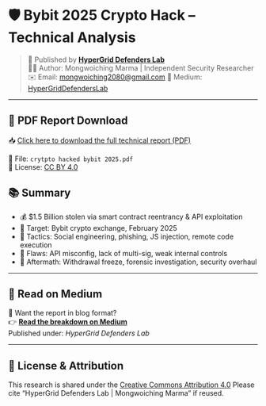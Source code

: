 # 🛡️ Bybit 2025 Crypto Hack – Technical Analysis

> 📡 Published by **[HyperGrid Defenders Lab](https://medium.com/@NextGencyber)**  
> 🧑‍💻 Author: Mongwoiching Marma | Independent Security Researcher  
> ✉️ Email: mongwoiching2080@gmail.com 
> 🔗 Medium: [HyperGridDefendersLab](https://medium.com/@NextGencyber)

---

## 📄 PDF Report Download

📥 [Click here to download the full technical report (PDF)](./crytpto%20hacked%20bybit%202025.pdf)

📁 File: `crytpto hacked bybit 2025.pdf`  
📝 License: [CC BY 4.0](https://creativecommons.org/licenses/by/4.0/)

## 📚 Summary

- 💰 $1.5 Billion stolen via smart contract reentrancy & API exploitation
- 🎯 Target: Bybit crypto exchange, February 2025
- 🧠 Tactics: Social engineering, phishing, JS injection, remote code execution
- 🔐 Flaws: API misconfig, lack of multi-sig, weak internal controls
- 🚨 Aftermath: Withdrawal freeze, forensic investigation, security overhaul

---

## 🧱 Read on Medium

📖 Want the report in blog format?  
👉 **[Read the breakdown on Medium](https://medium.com/@NextGencyber)**  
Published under: *HyperGrid Defenders Lab*

---

## 📢 License & Attribution

This research is shared under the [Creative Commons Attribution 4.0](https://creativecommons.org/licenses/by/4.0/) 
Please cite “HyperGrid Defenders Lab | Mongwoiching Marma” if reused.

